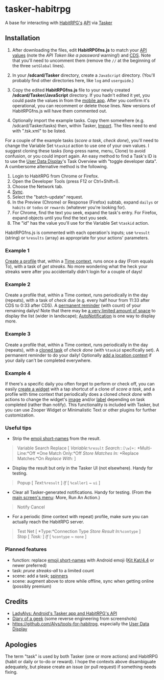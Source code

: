 tasker-habitrpg
===============

A base for interacting with [HabitRPG's](https://habitrpg.com/) [API](https://habitrpg.com/static/api) via [Tasker](http://tasker.dinglisch.net/)

Installation
------------

1. After downloading the files, edit **HabitRPGfns.js** to match your [API values](https://habitrpg.com/#/options/settings/api) (note the *API Token like a password* warning!) and [CDS](http://habitrpg.wikia.com/wiki/Settings#Custom_Day_Start). Note that you'll need to uncomment them (remove the ```//``` at the beginning of the three ```setGlobal``` lines).

2. In your **/sdcard/Tasker** directory, create a ```JavaScript``` directory.
(You'll probably find other directories here, like ```log``` and ```userguide```.)

3. Copy the edited **HabitRPGfns.js** file to your newly created **/sdcard/Tasker/JavaScript** directory.
If you hadn't edited it yet, you could paste the values in from the [mobile app](https://play.google.com/store/apps/details?id=com.ocdevel.habitrpg). After you confirm it's operational, you can recomment or delete those lines. New versions of HabitRPGfns.js will have them commented out.

4. Optionally import the example tasks. Copy them somewhere (e.g. /sdcard/Tasker/tasks) then, within Tasker, [Import](http://tasker.dinglisch.net/userguide/en/faqs/faq-how.html#q). The files need to end with ".tsk.xml" to be listed.

For a couple of the example tasks (*score a task*, *check done*), you'll need to change the Variable Set ```%taskid``` action to use one of your own values. I suggest cloning these tasks (long-press name, menu, Clone) to avoid confusion, or you could import again.
An easy method to find a Task's ID is to use the [User Data Display](https://oldgods.net/habitrpg/habitrpg_user_data_display.html)'s Task Overview with "toggle developer data".
A cumbersome alternative method is the following.
  1. Login to HabitRPG from Chrome or Firefox.
  2. Open the Developer Tools (press F12 or Ctrl+Shift+I).
  3. Choose the Network tab.
  4. [Sync](http://habitrpg.wikia.com/wiki/Sync).
  5. Select the "batch-update" request.
  6. In the Preview (Chrome) or Response (Firefox) subtab, expand ```dailys``` or ```habits``` or ```todos``` or ```rewards``` (whatever you're looking for).
  7. For Chrome, find the text you seek, expand the task's entry. For Firefox, expand objects until you find the text you seek.
  8. The "id" has the value you'll use for the Variable Set ```%taskid``` action.

HabitRPGfns.js is commented with each operation's inputs; use ```%result``` (string) or ```%results``` (array) as appropriate for your actions' parameters.

### Example 1
[Create a profile](http://www.pocketables.com/2013/05/beginners-guide-to-tasker-part-1-5-tasker-basics-new-ui.html) that, within a [Time context](http://tasker.dinglisch.net/userguide/en/timecontext.html), runs once a day (From equals To), with a task of *get streaks*. No more wondering what the heck your streaks were after you accidentally didn't login for a couple of days!

### Example 2
Create a profile that, within a Time context, runs periodically in the day (repeats), with a task of *check due* (e.g. every half hour from 11:33 after CDS to 0:33 after CDS).
A [permanent reminder](http://tasker.dinglisch.net/userguide/en/help/ah_notification.html) (with count) of your remaining dailys!
Note that there may be [a very limited amount of space](https://groups.google.com/forum/#!msg/tasker/NQ_mHxRRhVE/U8_7uuFcx5QJ) to display the list (wider in landscape); [AutoNotification](https://play.google.com/store/apps/details?id=com.joaomgcd.autonotification) is one way to display more.

### Example 3
Create a profile that, within a Time context, runs periodically in the day (repeats), with a [cloned task](http://tasker.dinglisch.net/userguide/en/activity_main.html#tasks) of *check done* (with ```%taskid``` specifically set).
A permanent reminder to do your daily! Optionally [add a location context](http://tasker.dinglisch.net/userguide/en/loccontext.html) if your daily can't be completed everywhere.

### Example 4
If there's a specific daily you often forget to perform or check off, you can easily [create a widget](http://tasker.dinglisch.net/userguide/en/app_widgets.html)
with a tap shortcut of a clone of *score a task*,
and a profile with time context that periodically does a cloned *check done*
with actions to change the widget's [image](http://tasker.dinglisch.net/userguide/en/help/ah_change_widget_icon.html) and/or [label](http://tasker.dinglisch.net/userguide/en/help/ah_change_widget_text.html) depending on task completed (rather than notify).
This functionality is included with Tasker, but you can use Zooper Widget or Minimalistic Text or other plugins for further customization.

### Useful tips
* Strip the [emoji short-names](http://www.emoji-cheat-sheet.com/) from the result.

>  Variable Search Replace [ *Variable:*```%result``` *Search:*```:[\w]+:``` *Multi-Line:*Off *One Match Only:*Off *Store Matches In:* *Replace Matches:*On *Replace With:* ]

* Display the result but only in the Tasker UI (not elsewhere). Handy for testing.

>  Popup [ *Text:*```%result``` ] *If* [ ```%caller1``` ~ ```ui``` ]

* Clear all Tasker-generated notifications. Handy for testing.
(From the [main screen's menu](http://tasker.dinglisch.net/userguide/en/activity_main.html#menus): More, Run An Action.)

> Notify Cancel

* For a periodic (time context with repeat) profile, make sure you can actually reach the HabitRPG server.

> Test Net [ *Type:*Connection Type *Store Result In:*```%contype``` ]<br>
> Stop [ *Task:* ] *If* [ ```%contype``` ~ ```none``` ]

### Planned features
* function: replace [emoji short-names](http://www.emoji-cheat-sheet.com/) with Android emoji ([Kit Kat/4.4](http://emojipedia.org/google-emoji-list/) or newer preferred)
* task: *prune streaks-all* to a limited count
* scene: add a task; [spinners](http://developer.android.com/guide/topics/ui/controls/spinner.html)
* scene: augment above to store while offline, sync when getting online (possibly premium)

Credits
-------
* [LadyAlys: Android's Tasker app and HabitRPG's API](http://habitrpg.wikia.com/wiki/User_blog:LadyAlys/Android%27s_Tasker_app_and_HabitRPG%27s_API)
* [Diary of a geek](http://blog.andrew.net.au/2014/08/05#nfc_habitrpg) (some reverse engineering from screenshots)
* https://github.com/Alys/tools-for-habitrpg, especially the [User Data Display](https://oldgods.net/habitrpg/habitrpg_user_data_display.html)

Apologies
---------
The term "task" is used by both Tasker (one or more actions) and HabitRPG (habit or daily or to-do or reward). I hope the contexts above disambiguate adequately, but please create an issue (or pull request) if something needs fixing.
